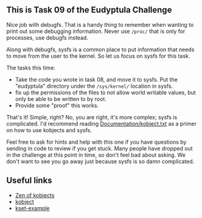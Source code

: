 This is Task 09 of the Eudyptula Challenge
------------------------------------------

Nice job with debugfs.  That is a handy thing to remember when wanting
to print out some debugging information.  Never use `/proc/` that is only
for processes, use debugfs instead.

Along with debugfs, sysfs is a common place to put information that
needs to move from the user to the kernel.  So let us focus on sysfs for
this task.

The tasks this time:

  - Take the code you wrote in task 08, and move it to sysfs.  Put the
    "eudyptula" directory under the `/sys/kernel/` location in sysfs.
  - fix up the permissions of the files to not allow world writable
    values, but only be able to be written to by root.
  - Provide some "proof" this works.

That's it!  Simple, right?  No, you are right, it's more complex; sysfs
is complicated.  I'd recommend reading [Documentation/kobject.txt][1] as a
primer on how to use kobjects and sysfs.

Feel free to ask for hints and help with this one if you have questions
by sending in code to review if you get stuck.  Many people have dropped
out in the challenge at this point in time, so don't feel bad about
asking.  We don't want to see you go away just because sysfs is so damn
complicated.

Useful links
------------

- [Zen of kobjects][2]
- [kobject][3]
- [kset-example][4]

[1]: https://www.kernel.org/doc/Documentation/kobject.txt 
[2]: https://lwn.net/Articles/51437/
[3]: https://github.com/torvalds/linux/blob/master/Documentation/kobject.txt
[4]: https://github.com/torvalds/linux/blob/master/samples/kobject/kset-example.c
